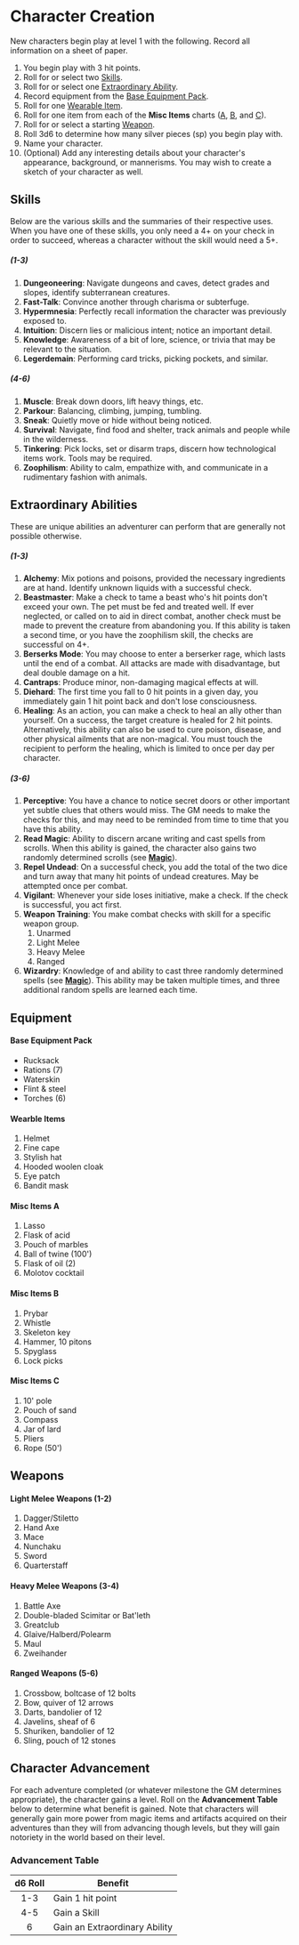 # Character Creation
New characters begin play at level 1 with the following. Record all information on a sheet of paper.
1. You begin play with 3 hit points.
2. Roll for or select two [Skills](#skills).
3. Roll for or select one [Extraordinary Ability](#extraordinary-abilities).
4. Record equipment from the [Base Equipment Pack](#base-equipment-pack).
5. Roll for one [Wearable Item](#wearble-items).
6. Roll for one item from each of the **Misc Items** charts ([A](#misc-items-a), [B](#misc-items-b), and [C](#misc-items-c)).
7. Roll for or select a starting [Weapon](#weapons).
8. Roll 3d6 to determine how many silver pieces (sp) you begin play with.
9. Name your character.
10. (Optional) Add any interesting details about your character's appearance, background, or mannerisms. You may wish to create a sketch of your character as well.

## Skills
Below are the various skills and the summaries of their respective uses.
When you have one of these skills, you only need a 4+ on your check in order to succeed,
whereas a character without the skill would need a 5+.

##### (1-3)
1. **Dungeoneering**: Navigate dungeons and caves, detect grades and slopes, identify subterranean creatures.
2. **Fast-Talk**: Convince another through charisma or subterfuge.
3. **Hypermnesia**: Perfectly recall information the character was previously exposed to.
4. **Intuition**: Discern lies or malicious intent; notice an important detail.
5. **Knowledge**: Awareness of a bit of lore, science, or trivia that may be relevant to the situation.
6. **Legerdemain**: Performing card tricks, picking pockets, and similar.

##### (4-6)
1. **Muscle**: Break down doors, lift heavy things, etc.
2. **Parkour**: Balancing, climbing, jumping, tumbling.
3. **Sneak**: Quietly move or hide without being noticed.
4. **Survival**: Navigate, find food and shelter, track animals and people while in the wilderness.
5. **Tinkering**: Pick locks, set or disarm traps, discern how technological items work. Tools may be required.
6. **Zoophilism**: Ability to calm, empathize with, and communicate in a rudimentary fashion with animals.

## Extraordinary Abilities
These are unique abilities an adventurer can perform that are generally not possible otherwise.  

##### (1-3)
1. **Alchemy**: Mix potions and poisons, provided the necessary ingredients are at hand. Identify unknown liquids with a successful check.
2. **Beastmaster**: Make a check to tame a beast who's hit points don't exceed your own. The pet must be fed and treated well. If ever neglected, or called on to aid in direct combat, another check must be made to prevent the creature from abandoning you. If this ability is taken a second time, or you have the zoophilism skill, the checks are successful on 4+.
3. **Berserks Mode**: You may choose to enter a berserker rage, which lasts until the end of a combat. All attacks are made with disadvantage, but deal double damage on a hit.
4. **Cantraps**: Produce minor, non-damaging magical effects at will.
5. **Diehard**: The first time you fall to 0 hit points in a given day, you immediately gain 1 hit point back and don't lose consciousness.
6. **Healing**: As an action, you can make a check to heal an ally other than yourself. On a success, the target creature is healed for 2 hit points. Alternatively, this ability can also be used to cure poison, disease, and other physical ailments that are non-magical. You must touch the recipient to perform the healing, which is limited to once per day per character.

##### (3-6)
1. **Perceptive**: You have a chance to notice secret doors or other important yet subtle clues that others would miss. The GM needs to make the checks for this, and may need to be reminded from time to time that you have this ability.
2. **Read Magic**: Ability to discern arcane writing and cast spells from scrolls. When this ability is gained, the character also gains two randomly determined scrolls (see [**Magic**](04_magic.md)).
3. **Repel Undead**: On a successful check, you add the total of the two dice and turn away that many hit points of undead creatures. May be attempted once per combat.
4. **Vigilant**: Whenever your side loses initiative, make a check. If the check is successful, you act first.
5. **Weapon Training**: You make combat checks with skill for a specific weapon group.
    1. Unarmed
    2. Light Melee
    3. Heavy Melee
    4. Ranged
6. **Wizardry**: Knowledge of and ability to cast three randomly determined spells (see [**Magic**](04_magic.md)). This ability may be taken multiple times, and three additional random spells are learned each time.


## Equipment

#### Base Equipment Pack
- Rucksack
- Rations (7)
- Waterskin
- Flint & steel
- Torches (6)

#### Wearble Items
1. Helmet
2. Fine cape
3. Stylish hat
4. Hooded woolen cloak
5. Eye patch
6. Bandit mask

#### Misc Items A
1. Lasso
2. Flask of acid
3. Pouch of marbles
4. Ball of twine (100')
5. Flask of oil (2)
6. Molotov cocktail

#### Misc Items B
1. Prybar
2. Whistle
3. Skeleton key
4. Hammer, 10 pitons
5. Spyglass
6. Lock picks

#### Misc Items C
1. 10' pole
2. Pouch of sand
3. Compass
4. Jar of lard
5. Pliers
6. Rope (50')

## Weapons

#### Light Melee Weapons (1-2)
1. Dagger/Stiletto
2. Hand Axe
3. Mace
4. Nunchaku
5. Sword
6. Quarterstaff

#### Heavy Melee Weapons (3-4)
1. Battle Axe
2. Double-bladed Scimitar or Bat'leth
3. Greatclub
4. Glaive/Halberd/Polearm
5. Maul
6. Zweihander

#### Ranged Weapons (5-6)
1. Crossbow, boltcase of 12 bolts
2. Bow, quiver of 12 arrows
3. Darts, bandolier of 12
4. Javelins, sheaf of 6
5. Shuriken, bandolier of 12
6. Sling, pouch of 12 stones

## Character Advancement
For each adventure completed (or whatever milestone the GM determines appropriate), the
character gains a level. Roll on the **Advancement Table** below to determine what benefit is gained.
Note that characters will generally gain more power from magic items and artifacts acquired on their
adventures than they will from advancing though levels, but they will gain notoriety in
the world based on their level.

### Advancement Table
| d6 Roll | Benefit |
|:-------:|---------|
| 1-3     | Gain 1 hit point |
| 4-5     | Gain a Skill |
| 6       | Gain an Extraordinary Ability |
